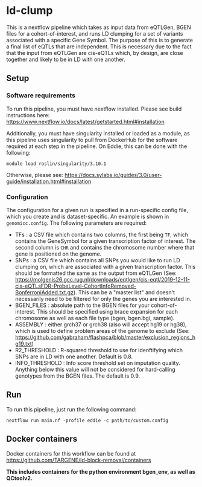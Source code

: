 # ld-clump

This is a nextflow pipeline which takes as input data from eQTLGen, BGEN files for a cohort-of-interest, and runs LD clumping for a set of variants associated with a specific Gene Symbol. The purpose of this is to generate a final list of eQTLs that are independent. This is necessary due to the fact that the input from eQTLGen are cis-eQTLs which, by design, are close together and likely to be in LD with one another.

## Setup

### Software requirements
To run this pipeline, you must have nextflow installed. Please see build instructions here: https://www.nextflow.io/docs/latest/getstarted.html#installation

Additionally, you must have singularity installed or loaded as a module, as this pipeline uses singularity to pull from DockerHub for the software required at each step in the pipeline. On Eddie, this can be done with the following:

```
module load roslin/singularity/3.10.1
```

Otherwise, please see: https://docs.sylabs.io/guides/3.0/user-guide/installation.html#installation

### Configuration

The configuration for a given run is specified in a run-specific config file, which you create and is dataset-specific. An example is shown in `genomicc.config`. The following parameters are required:

* TFs : a CSV file which contains two columns, the first being `TF`, which contains the GeneSymbol for a given transcription factor of interest. The second column is `CHR` and contains the chromosome number where that gene is positioned on the genome.
* SNPs : a CSV file which contains all SNPs you would like to run LD clumping on, which are associated with a given transcription factor. This should be formatted the same as the output from eQTLGen (See: https://molgenis26.gcc.rug.nl/downloads/eqtlgen/cis-eqtl/2019-12-11-cis-eQTLsFDR-ProbeLevel-CohortInfoRemoved-BonferroniAdded.txt.gz). This can be a "master list" and doesn't necessarily need to be filtered for only the genes you are interested in.
* BGEN_FILES : absolute path to the BGEN files for your cohort-of-interest. This should be specified using brace expansion for each chromosome as well as each file type (bgen, bgen.bgi, sample).
* ASSEMBLY : either grch37 or grch38 (also will accept hg19 or hg38), which is used to define problem areas of the genome to exclude (See: https://github.com/gabraham/flashpca/blob/master/exclusion_regions_hg19.txt)
* R2_THRESHOLD : R-squared threshold to use for idenftifying which SNPs are in LD with one another. Default is 0.8. 
* INFO_THRESHOLD : Info score threshold set on imputation quality. Anything below this value will not be considered for hard-calling genotypes from the BGEN files. The default is 0.9.

## Run

To run this pipeline, just run the following command:

```
nextflow run main.nf -profile eddie -c path/to/custom.config 
```

## Docker containers

Docker containers for this workflow can be found at https://github.com/TARGENE/ld-block-removal/containers

**This includes containers for the python environment bgen_env, as well as QCtoolv2.**
